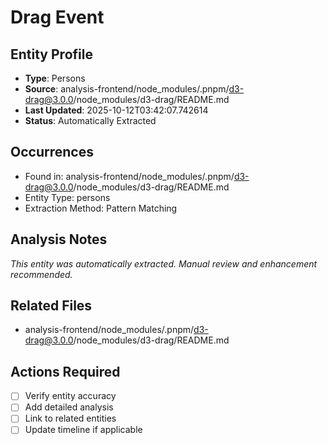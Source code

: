 # Drag Event

## Entity Profile
- **Type**: Persons
- **Source**: analysis-frontend/node_modules/.pnpm/d3-drag@3.0.0/node_modules/d3-drag/README.md
- **Last Updated**: 2025-10-12T03:42:07.742614
- **Status**: Automatically Extracted

## Occurrences
- Found in: analysis-frontend/node_modules/.pnpm/d3-drag@3.0.0/node_modules/d3-drag/README.md
- Entity Type: persons
- Extraction Method: Pattern Matching

## Analysis Notes
*This entity was automatically extracted. Manual review and enhancement recommended.*

## Related Files
- analysis-frontend/node_modules/.pnpm/d3-drag@3.0.0/node_modules/d3-drag/README.md

## Actions Required
- [ ] Verify entity accuracy
- [ ] Add detailed analysis
- [ ] Link to related entities
- [ ] Update timeline if applicable

